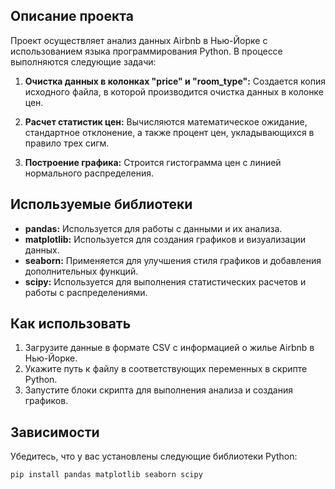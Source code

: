 ## Описание проекта
Проект осуществляет анализ данных Airbnb в Нью-Йорке с использованием языка программирования Python. В процессе выполняются следующие задачи:

1. **Очистка данных в колонках "price" и "room_type":** Создается копия исходного файла, в которой производится очистка данных в колонке цен.

2. **Расчет статистик цен:** Вычисляются математическое ожидание, стандартное отклонение, а также процент цен, укладывающихся в правило трех сигм.

3. **Построение графика:** Строится гистограмма цен с линией нормального распределения.

## Используемые библиотеки
- **pandas:** Используется для работы с данными и их анализа.
- **matplotlib:** Используется для создания графиков и визуализации данных.
- **seaborn:** Применяется для улучшения стиля графиков и добавления дополнительных функций.
- **scipy:** Используется для выполнения статистических расчетов и работы с распределениями.

## Как использовать
1. Загрузите данные в формате CSV с информацией о жилье Airbnb в Нью-Йорке.
2. Укажите путь к файлу в соответствующих переменных в скрипте Python.
3. Запустите блоки скрипта для выполнения анализа и создания графиков.

## Зависимости
Убедитесь, что у вас установлены следующие библиотеки Python:
```bash
pip install pandas matplotlib seaborn scipy
```